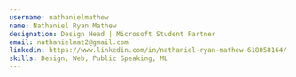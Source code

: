 ```yaml
---
username: nathanielmathew
name: Nathaniel Ryan Mathew
designation: Design Head | Microsoft Student Partner
email: nathanielmat2@gmail.com
linkedin: https://www.linkedin.com/in/nathaniel-ryan-mathew-618058164/
skills: Design, Web, Public Speaking, ML
---
```


